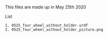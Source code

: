 This files are made up in May 25th 2020 

List 

    1. 0525_four_wheel_without_holder.urdf
    2. 0525_four_wheel_without_holder_picture.png
